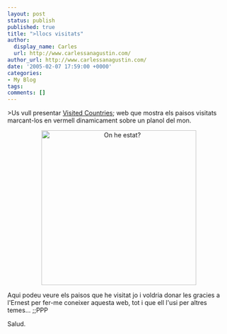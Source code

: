 ```yaml
---
layout: post
status: publish
published: true
title: ">llocs visitats"
author:
  display_name: Carles
  url: http://www.carlessanagustin.com/
author_url: http://www.carlessanagustin.com/
date: '2005-02-07 17:59:00 +0000'
categories:
- My Blog
tags:
comments: []
---
```

<p>>Us vull presentar <a href="http://douweosinga.com/projects/visitedcountries" target="_blank">Visited Countries</a>; web que mostra els paisos visitats marcant-los en vermell dinamicament sobre un planol del mon.</p>
<div style="text-align:center;"><a href="http://douweosinga.com/projects/visitedcountries/colormap?visited=ADBEFRDEITNLESUKVA" target="_blank"><img src="http://douweosinga.com/projects/visitedcountries/colormap?visited=ADBEFRDEITNLESUKVA" alt="On he estat?" title="On he estat?" border="0" width="350" /></a></p>
</div>
<p> Aqui podeu veure els paisos que he visitat jo i voldria donar les gracies a l'Ernest per fer-me coneixer aquesta web, tot i que ell l'usi per altres temes... ;;PPP</p>
<p>Salud.</p>
